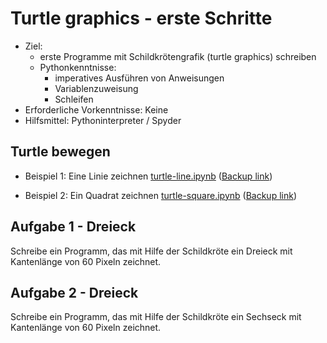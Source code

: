 # Turtle graphics - erste Schritte

- Ziel:
  - erste Programme mit Schildkrötengrafik (turtle graphics) schreiben
  - Pythonkenntnisse:
    - imperatives Ausführen von Anweisungen
    - Variablenzuweisung
    - Schleifen
- Erforderliche Vorkenntnisse: Keine
- Hilfsmittel: Pythoninterpreter / Spyder


## Turtle bewegen

- Beispiel 1: Eine Linie zeichnen [turtle-line.ipynb](turtle-line.ipynb) ([Backup link](https://nbviewer.jupyter.org/github/fangohr/jrg/blob/master/03-turtle/turtle-line.ipynb))

- Beispiel 2: Ein Quadrat zeichnen [turtle-square.ipynb](turtle-square.ipynb) ([Backup link](https://nbviewer.jupyter.org/github/fangohr/jrg/blob/master/03-turtle/turtle-square.ipynb))

## Aufgabe 1 - Dreieck

Schreibe ein Programm, das mit Hilfe der Schildkröte ein Dreieck mit
Kantenlänge von 60 Pixeln zeichnet.

## Aufgabe 2 - Dreieck

Schreibe ein Programm, das mit Hilfe der Schildkröte ein Sechseck mit
Kantenlänge von 60 Pixeln zeichnet.
